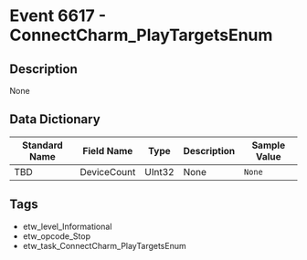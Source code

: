# Event 6617 - ConnectCharm_PlayTargetsEnum

## Description
None

## Data Dictionary
|Standard Name|Field Name|Type|Description|Sample Value|
|---|---|---|---|---|
|TBD|DeviceCount|UInt32|None|`None`|

## Tags
* etw_level_Informational
* etw_opcode_Stop
* etw_task_ConnectCharm_PlayTargetsEnum